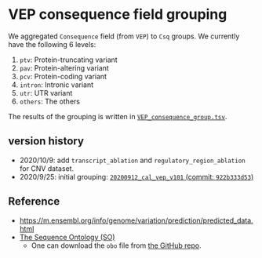 # VEP consequence field grouping

We aggregated `Consequence` field (from `VEP`) to `Csq` groups. We currently have the following 6 levels:

1. `ptv`: Protein-truncating variant
2. `pav`: Protein-altering variant
3. `pcv`: Protein-coding variant
4. `intron`: Intronic variant
5. `utr`: UTR variant
6. `others`: The others

The results of the grouping is written in [`VEP_consequence_group.tsv`](VEP_consequence_group.tsv).

## version history

- 2020/10/9: add `transcript_ablation` and `regulatory_region_ablation` for CNV dataset.
- 2020/9/25: initial grouping: [`20200912_cal_vep_v101` (commit: `922b333d53`)](https://github.com/rivas-lab/ukbb-tools/tree/922b333d53a95731e9d46dd13accf235594f838c/17_annotation/20200912_cal_vep_v101)

## Reference

- https://m.ensembl.org/info/genome/variation/prediction/predicted_data.html
- [The Sequence Ontology (SO)](http://www.sequenceontology.org/)
  - One can download the `obo` file from [the GitHub repo](https://github.com/The-Sequence-Ontology/SO-Ontologies).
